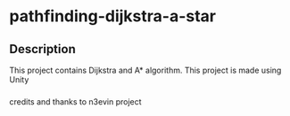 # pathfinding-dijkstra-a-star

## Description
This project contains Dijkstra and A* algorithm. This project is made using Unity

###
credits and thanks to n3evin project
